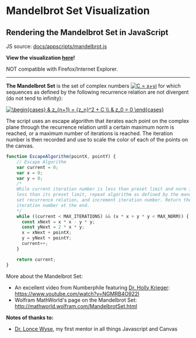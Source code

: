 # Mandelbrot Set Visualization
Rendering the Mandelbrot Set in JavaScript
----
JS source: [docs/appscripts/mandelbrot.js](https://github.com/LeosonH/mandelbrot-viz/tree/master/docs/appscripts/mandelbrot.js)

**View the visualization [here](https://leosonh.github.io/mandelbrot-viz/mandelbrot.html)!** 

NOT compatible with Firefox/Internet Explorer. 

----
**The Mandelbrot Set** is the set of complex numbers  <a href="https://www.codecogs.com/eqnedit.php?latex=C&space;=&space;x&plus;yi" target="_blank"><img src="https://latex.codecogs.com/gif.latex?C&space;=&space;x&plus;yi" title="C = x+yi" /></a>  for which sequences as defined by the following recurrence relation are not divergent (do not tend to infinity):

<a href="https://www.codecogs.com/eqnedit.php?latex=\begin{cases}&space;&&space;z_{n&plus;1}&space;=&space;{z_n}^2&space;&plus;&space;C&space;\\&space;&&space;z_0&space;=&space;0&space;\end{cases}" target="_blank"><img src="https://latex.codecogs.com/gif.latex?\begin{cases}&space;&&space;z_{n&plus;1}&space;=&space;{z_n}^2&space;&plus;&space;C&space;\\&space;&&space;z_0&space;=&space;0&space;\end{cases}" title="\begin{cases} & z_{n+1} = {z_n}^2 + C \\ & z_0 = 0 \end{cases}" /></a>

The script uses an escape algorithm that iterates each point on the complex plane through the recurrence relation until a certain maximum norm is reached, or a maximum number of iterations is reached. The iteration number is then recorded and use to scale the color of each of the points on the canvas.

```javascript
function EscapeAlgorithm(pointX, pointY) {
    // Escape Algorithm
    var current = 0;
    var x = 0;
    var y = 0;
    /*
    While current iteration number is less than preset limit and norm is
    less than its preset limit, repeat algorithm as defined by the mandelbrot
    set recurrence relation, and increment iteration number. Return the
    iteration number at the end. 
    */
    while ((current < MAX_ITERATIONS) && (x * x + y * y < MAX_NORM)) {
      const xNext = x * x - y * y;
      const yNext = 2 * x * y;
      x = xNext + pointX;
      y = yNext + pointY;
      current++;
    }

    return current;
}
```

More about the Mandelbrot Set:
- An excellent video from Numberphile featuring [Dr. Holly Krieger](https://plus.maths.org/content/women-mathematics-holly-krieger):
https://www.youtube.com/watch?v=NGMRB4O922I
- Wolfram MathWorld's page on the Mandelbrot Set: 
http://mathworld.wolfram.com/MandelbrotSet.html

**Notes of thanks to:**
- [Dr. Lonce Wyse](https://www.researchgate.net/profile/Lonce_Wyse3), my first mentor in all things Javascript and Canvas
